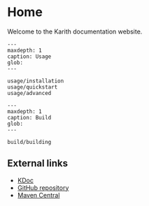 # Home

Welcome to the Karith documentation website.

```{toctree}
---
maxdepth: 1
caption: Usage
glob: 
---

usage/installation
usage/quickstart
usage/advanced
```

```{toctree}
---
maxdepth: 1
caption: Build
glob: 
---

build/building
```

## External links

* [KDoc](https://pages.skye.codes/Karith/)
* [GitHub repository](https://github.com/skyecodes/Karith)
* [Maven Central](https://search.maven.org/artifact/com.skyecodes.karith/karith)